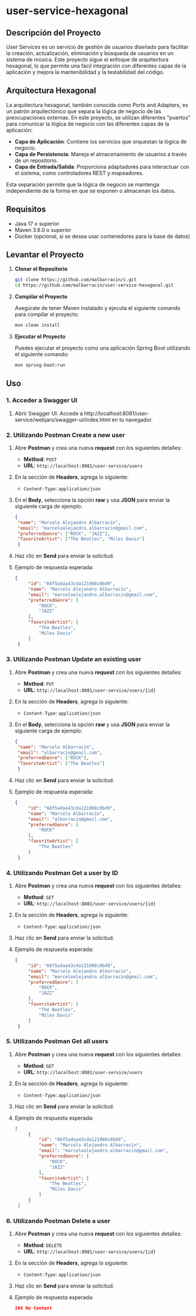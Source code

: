 # user-service-hexagonal

## Descripción del Proyecto

User Services es un servicio de gestión de usuarios diseñado para facilitar la creación, actualización, eliminación y búsqueda de usuarios en un sistema de música. Este proyecto sigue el enfoque de arquitectura hexagonal, lo que permite una fácil integración con diferentes capas de la aplicación y mejora la mantenibilidad y la testabilidad del código.

## Arquitectura Hexagonal

La arquitectura hexagonal, también conocida como Ports and Adapters, es un patrón arquitectónico que separa la lógica de negocio de las preocupaciones externas. En este proyecto, se utilizan diferentes "puertos" para comunicar la lógica de negocio con las diferentes capas de la aplicación:

- **Capa de Aplicación**: Contiene los servicios que orquestan la lógica de negocio.
- **Capa de Persistencia**: Maneja el almacenamiento de usuarios a través de un repositorio.
- **Capa de Entrada/Salida**: Proporciona adaptadores para interactuar con el sistema, como controladores REST y mapeadores.
  
Esta separación permite que la lógica de negocio se mantenga independiente de la forma en que se exponen o almacenan los datos.

## Requisitos

- Java 17 o superior
- Maven 3.6.0 o superior
- Docker (opcional, si se desea usar contenedores para la base de datos)

## Levantar el Proyecto

1. **Clonar el Repositorio**

   ```bash
   git clone https://github.com/malbarracin/c.git
   cd https://github.com/malbarracin/user-service-hexagonal.git


2. **Compilar el Proyecto**

   Asegúrate de tener Maven instalado y ejecuta el siguiente comando para compilar el proyecto:
   
   ```bash
   mvn clean install

3. **Ejecutar el Proyecto**

   Puedes ejecutar el proyecto como una aplicación Spring Boot utilizando el siguiente comando:
   
   ```bash
   mvn spring-boot:run   

## Uso

### 1. Acceder a Swagger UI

   1. Abrir Swagger UI: Accede a http://localhost:8081/user-service/webjars/swagger-ui/index.html en tu navegador.

### 2. Utilizando **Postman Create a new user**

1. Abre **Postman** y crea una nueva **request** con los siguientes detalles:

   - **Method**: `POST`
   - **URL**: `http://localhost:8081/user-service/users`

2. En la sección de **Headers**, agrega lo siguiente:

   - `Content-Type`: `application/json`

3. En el **Body**, selecciona la opción **raw** y usa **JSON** para enviar la siguiente carga de ejemplo:

   ```json
   {
    "name": "Marcelo Alejandro Albarracín",
    "email": "marceloalejandro.albarracin@gmail.com",
    "preferredGenre": ["ROCK", "JAZZ"],
    "favoriteArtist": ["The Beatles", "Miles Davis"]
    }

4. Haz clic en **Send** para enviar la solicitud.

5. Ejemplo de respuesta esperada:

   ```json
   {
        "id": "66f5adaa43cda121008c8bd9",
        "name": "Marcelo Alejandro Albarracín",
        "email": "marceloalejandro.albarracin@gmail.com",
        "preferredGenre": [
            "ROCK",
            "JAZZ"
        ],
        "favoriteArtist": [
            "The Beatles",
            "Miles Davis"
        ]
    }

### 3. Utilizando **Postman Update an existing user**

1. Abre **Postman** y crea una nueva **request** con los siguientes detalles:

   - **Method**: `PUT`
   - **URL**: `http://localhost:8081/user-service/users/{id}`

2. En la sección de **Headers**, agrega lo siguiente:

   - `Content-Type`: `application/json`

3. En el **Body**, selecciona la opción **raw** y usa **JSON** para enviar la siguiente carga de ejemplo:

   ```json
   {
    "name": "Marcelo Albarracín",
    "email": "albarracin@gmail.com",
    "preferredGenre": ["ROCK"],
    "favoriteArtist": ["The Beatles"]
    }

4. Haz clic en **Send** para enviar la solicitud.

5. Ejemplo de respuesta esperada:

   ```json
   {
        "id": "66f5adaa43cda121008c8bd9",
        "name": "Marcelo Albarracín",
        "email": "albarracin@gmail.com",
        "preferredGenre": [
            "ROCK"
        ],
        "favoriteArtist": [
            "The Beatles"
        ]
    }


### 4. Utilizando **Postman Get a user by ID**

1. Abre **Postman** y crea una nueva **request** con los siguientes detalles:

   - **Method**: `GET`
   - **URL**: `http://localhost:8081/user-service/users/{id}`

2. En la sección de **Headers**, agrega lo siguiente:

   - `Content-Type`: `application/json`

3. Haz clic en **Send** para enviar la solicitud.

4. Ejemplo de respuesta esperada:

   ```json
   {
        "id": "66f5adaa43cda121008c8bd9",
        "name": "Marcelo Alejandro Albarracín",
        "email": "marceloalejandro.albarracin@gmail.com",
        "preferredGenre": [
            "ROCK",
            "JAZZ"
        ],
        "favoriteArtist": [
            "The Beatles",
            "Miles Davis"
        ]
    }

### 5. Utilizando **Postman Get all users**

1. Abre **Postman** y crea una nueva **request** con los siguientes detalles:

   - **Method**: `GET`
   - **URL**: `http://localhost:8081/user-service/users`

2. En la sección de **Headers**, agrega lo siguiente:

   - `Content-Type`: `application/json`

3. Haz clic en **Send** para enviar la solicitud.

4. Ejemplo de respuesta esperada:

   ```json
   [
        {
            "id": "66f5adaa43cda121008c8bd9",
            "name": "Marcelo Alejandro Albarracín",
            "email": "marceloalejandro.albarracin@gmail.com",
            "preferredGenre": [
                "ROCK",
                "JAZZ"
            ],
            "favoriteArtist": [
                "The Beatles",
                "Miles Davis"
            ]
        }
    ]

### 6. Utilizando **Postman Delete a user**

1. Abre **Postman** y crea una nueva **request** con los siguientes detalles:

   - **Method**: `DELETE`
   - **URL**: `http://localhost:8081/user-service/users/{id}`

2. En la sección de **Headers**, agrega lo siguiente:

   - `Content-Type`: `application/json`

3. Haz clic en **Send** para enviar la solicitud.

4. Ejemplo de respuesta esperada:

   ```json
   204 No Content